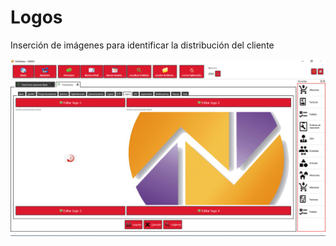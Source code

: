 # Logos

Inserción de imágenes para identificar la distribución del cliente

![](../../../.gitbook/assets/image%20%28357%29.png)

